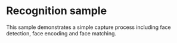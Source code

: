 # Recognition sample

This sample demonstrates a simple capture process including face detection, face encoding and face matching.
